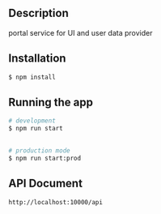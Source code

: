 ## Description

portal service for UI and user data provider

 
## Installation

```bash
$ npm install
```

## Running the app

```bash
# development
$ npm run start
 

# production mode
$ npm run start:prod
```

## API Document
```bash
http://localhost:10000/api
```
 

